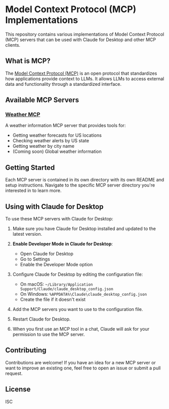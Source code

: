 # Model Context Protocol (MCP) Implementations

This repository contains various implementations of Model Context Protocol (MCP) servers that can be used with Claude for Desktop and other MCP clients.

## What is MCP?

The [Model Context Protocol (MCP)](https://modelcontextprotocol.io) is an open protocol that standardizes how applications provide context to LLMs. It allows LLMs to access external data and functionality through a standardized interface.

## Available MCP Servers

### [Weather MCP](/weather)

A weather information MCP server that provides tools for:
- Getting weather forecasts for US locations
- Checking weather alerts by US state
- Getting weather by city name
- (Coming soon) Global weather information

## Getting Started

Each MCP server is contained in its own directory with its own README and setup instructions. Navigate to the specific MCP server directory you're interested in to learn more.

## Using with Claude for Desktop

To use these MCP servers with Claude for Desktop:

1. Make sure you have Claude for Desktop installed and updated to the latest version.

2. **Enable Developer Mode in Claude for Desktop**:
   - Open Claude for Desktop
   - Go to Settings
   - Enable the Developer Mode option

3. Configure Claude for Desktop by editing the configuration file:
   - On macOS: `~/Library/Application Support/Claude/claude_desktop_config.json`
   - On Windows: `%APPDATA%\Claude\claude_desktop_config.json`
   - Create the file if it doesn't exist

4. Add the MCP servers you want to use to the configuration file.

5. Restart Claude for Desktop.

6. When you first use an MCP tool in a chat, Claude will ask for your permission to use the MCP server.

## Contributing

Contributions are welcome! If you have an idea for a new MCP server or want to improve an existing one, feel free to open an issue or submit a pull request.

## License

ISC
